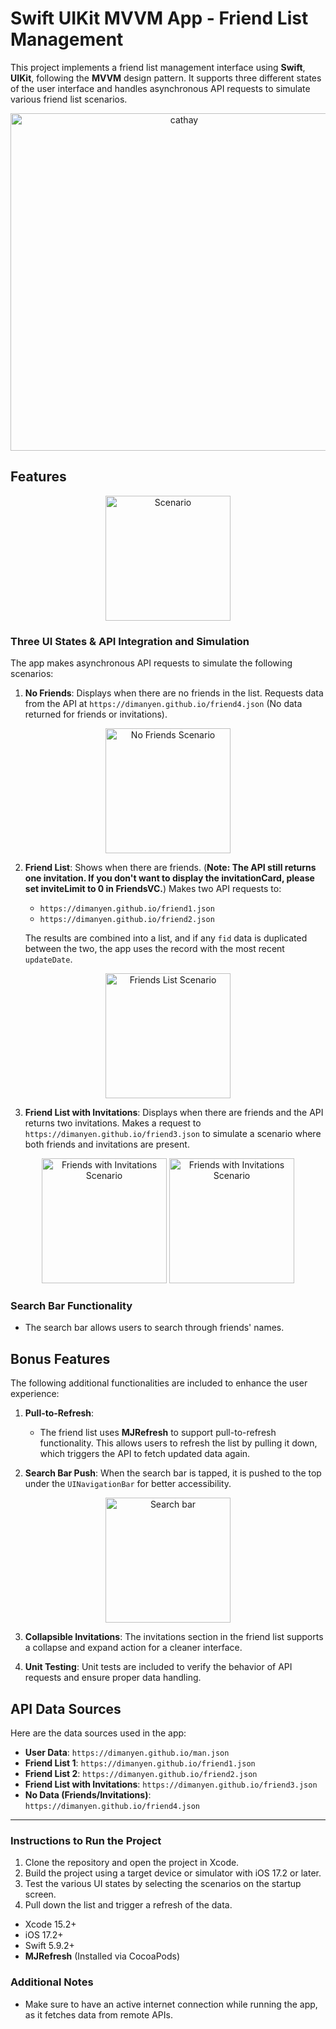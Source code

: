 
# Swift UIKit MVVM App - Friend List Management

This project implements a friend list management interface using **Swift**, **UIKit**, following the **MVVM** design pattern. 
It supports three different states of the user interface and handles asynchronous API requests to simulate various friend list scenarios.

<p align="center">
    <img src="ReadMeImages/cathay-bank-koko-hw3.gif" alt="cathay" width="540">
</p>

## Features

<p align="center">
    <img src="ReadMeImages/1-0-scenario.png" alt="Scenario" width="200">
</p>

### Three UI States & API Integration and Simulation

The app makes asynchronous API requests to simulate the following scenarios:

1. **No Friends**: Displays when there are no friends in the list. Requests data from the API at `https://dimanyen.github.io/friend4.json` (No data returned for friends or invitations).
<p align="center">
    <img src="ReadMeImages/1-1-no-friends.png" alt="No Friends Scenario" width="200">
</p>
   
2. **Friend List**: Shows when there are friends. (**Note: The API still returns one invitation. If you don't want to display the invitationCard, please set inviteLimit to 0 in FriendsVC.**) Makes two API requests to:
    - `https://dimanyen.github.io/friend1.json`
    - `https://dimanyen.github.io/friend2.json`
   

    The results are combined into a list, and if any `fid` data is duplicated between the two, the app uses the record with the most recent `updateDate`.
    
<p align="center">
    <img src="ReadMeImages/1-2-friend-list.png" alt="Friends List Scenario" width="200">
</p>

3. **Friend List with Invitations**: Displays when there are friends and the API returns two invitations. Makes a request to `https://dimanyen.github.io/friend3.json` to simulate a scenario where both friends and invitations are present.
<p align="center">
    <img src="ReadMeImages/1-3-1-expanded.png" alt="Friends with Invitations Scenario" width="200">
    <img src="ReadMeImages/1-3-2-stacked.png" alt="Friends with Invitations Scenario" width="200">
</p>

### Search Bar Functionality

- The search bar allows users to search through friends' names.


## Bonus Features

The following additional functionalities are included to enhance the user experience:

1. **Pull-to-Refresh**:
    - The friend list uses **MJRefresh** to support pull-to-refresh functionality. This allows users to refresh the list by pulling it down, which triggers the API to fetch updated data again.
   
2. **Search Bar Push**: When the search bar is tapped, it is pushed to the top under the `UINavigationBar` for better accessibility.
<p align="center">
    <img src="ReadMeImages/1-3-3-search-bar.png" alt="Search bar" width="200">
</p>

3. **Collapsible Invitations**: The invitations section in the friend list supports a collapse and expand action for a cleaner interface.

4. **Unit Testing**: Unit tests are included to verify the behavior of API requests and ensure proper data handling.

## API Data Sources

Here are the data sources used in the app:

- **User Data**: `https://dimanyen.github.io/man.json`
- **Friend List 1**: `https://dimanyen.github.io/friend1.json`
- **Friend List 2**: `https://dimanyen.github.io/friend2.json`
- **Friend List with Invitations**: `https://dimanyen.github.io/friend3.json`
- **No Data (Friends/Invitations)**: `https://dimanyen.github.io/friend4.json`

---

### Instructions to Run the Project

1. Clone the repository and open the project in Xcode.
2. Build the project using a target device or simulator with iOS 17.2 or later.
3. Test the various UI states by selecting the scenarios on the startup screen.
4. Pull down the list and trigger a refresh of the data.

- Xcode 15.2+
- iOS 17.2+
- Swift 5.9.2+
- **MJRefresh** (Installed via CocoaPods)

### Additional Notes

- Make sure to have an active internet connection while running the app, as it fetches data from remote APIs.
